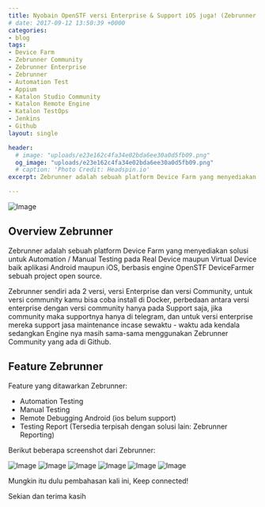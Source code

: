 ```yaml
---
title: Nyobain OpenSTF versi Enterprise & Support iOS juga! (Zebrunner Enterprise)
# date: 2017-09-12 13:50:39 +0000
categories:
- blog
tags:
- Device Farm
- Zebrunner Community
- Zebrunner Enterprise
- Zebrunner
- Automation Test
- Appium
- Katalon Studio Community
- Katalon Remote Engine
- Katalon TestOps
- Jenkins
- Github
layout: single

header:
  # image: "uploads/e23e162c4fa34e02bda6ee30a0d5fb09.png"
  og_image: "uploads/e23e162c4fa34e02bda6ee30a0d5fb09.png"
  # caption: 'Photo Credit: Headspin.io'
excerpt: Zebrunner adalah sebuah platform Device Farm yang menyediakan solusi untuk Automation / Manual Testing pada Real Device maupun Virtual Device baik aplikasi Android maupun iOS, berbasis engine OpenSTF sebuah project open source.

---
```


![Image](http://res.cloudinary.com/dr15yjl8w/image/upload/v1701769924/public/av1r4uznlzku1oaz7thb.png)

## **Overview Zebrunner**

Zebrunner adalah sebuah platform Device Farm yang menyediakan solusi untuk Automation / Manual Testing pada Real Device maupun Virtual Device baik aplikasi Android maupun iOS, berbasis engine OpenSTF DeviceFarmer sebuah project open source.

Zebrunner sendiri ada 2 versi, versi Enterprise dan versi Community, untuk versi community kamu bisa coba install di Docker, perbedaan antara versi enterprise dengan versi community hanya pada Support saja, jika community maka supportnya hanya di telegram, dan untuk versi enterprise mereka support jasa maintenance incase sewaktu - waktu ada kendala sedangkan Engine nya masih sama-sama menggunakan Zebrunner Community yang ada di Github.

## **Feature Zebrunner**

Feature yang ditawarkan Zebrunner:
- Automation Testing
- Manual Testing
- Remote Debugging Android (ios belum support)
- Testing Report (Tersedia terpisah dengan solusi lain: Zebrunner Reporting)

Berikut beberapa screenshot dari Zebrunner:

![Image](http://res.cloudinary.com/dr15yjl8w/image/upload/v1701771109/public/a6s6r7jn2y8a6svpzxh3.png)
![Image](http://res.cloudinary.com/dr15yjl8w/image/upload/v1701771126/public/mdvo2gswq36daudbtngi.png)
![Image](http://res.cloudinary.com/dr15yjl8w/image/upload/v1701771143/public/iuyyoe7isboaeyahhkcm.png)
![Image](http://res.cloudinary.com/dr15yjl8w/image/upload/v1701771162/public/enhj0qqid6wzbn1rha3r.png)
![Image](http://res.cloudinary.com/dr15yjl8w/image/upload/v1701771183/public/mdx5pthuiyidikhxr3cr.png)
![Image](http://res.cloudinary.com/dr15yjl8w/image/upload/v1701771199/public/aqly4snpgurzfcrxxlcj.png)


Mungkin itu dulu pembahasan kali ini, Keep connected!

Sekian dan terima kasih